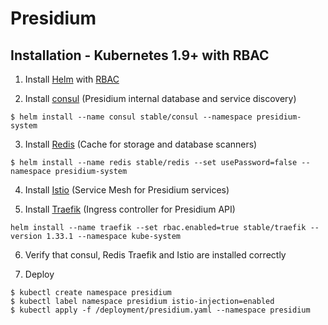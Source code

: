 # Presidium

## Installation - Kubernetes 1.9+ with RBAC

1. Install [Helm](https://github.com/kubernetes/helm) with [RBAC](https://github.com/kubernetes/helm/blob/master/docs/rbac.md#tiller-and-role-based-access-control)

2. Install [consul](https://hub.kubeapps.com/charts/stable/consul) (Presidium internal database and service discovery)
```
$ helm install --name consul stable/consul --namespace presidium-system
```

3. Install [Redis](https://hub.kubeapps.com/charts/stable/redis) (Cache for storage and database scanners)
```
$ helm install --name redis stable/redis --set usePassword=false --namespace presidium-system
```

4. Install [Istio](https://istio.io/docs/setup/kubernetes/quick-start/#download-and-prepare-for-the-installation) (Service Mesh for Presidium services)

5. Install [Traefik](https://github.com/kubernetes/charts/tree/master/stable/traefik) (Ingress controller for Presidium API)
```
helm install --name traefik --set rbac.enabled=true stable/traefik --version 1.33.1 --namespace kube-system
```

6. Verify that consul, Redis Traefik and Istio are installed correctly

7. Deploy

```
$ kubectl create namespace presidium
$ kubectl label namespace presidium istio-injection=enabled
$ kubectl apply -f /deployment/presidium.yaml --namespace presidium
```

